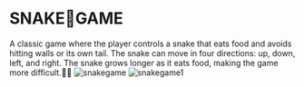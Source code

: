 # SNAKE🐍GAME
A classic game where the player controls a snake that eats food and avoids hitting walls or its own tail. The snake can move in four directions: up, down, left, and right. The snake grows longer as it eats food, making the game more difficult.🐍🐍
![snakegame](https://github.com/Shreya2012p/SNAKEGAME/assets/96654167/92323d29-761e-4616-9a6a-abd838330989)
![snakegame1](https://github.com/Shreya2012p/SNAKEGAME/assets/96654167/f18c9f67-04e6-4abe-9195-8a6cee705dc1)
